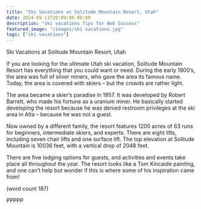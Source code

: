 ```yaml
---
title: "Ski Vacations at Solitude Mountain Resort, Utah"
date: 2024-09-11T20:09:06-08:00
description: "ski vacations Tips for Web Success"
featured_image: "/images/ski vacations.jpg"
tags: ["ski vacations"]
---
```


Ski Vacations at Solitude Mountain Resort, Utah

If you are looking for the ultimate Utah ski vacation,
Solitude Mountain Resort has everything that you 
could want or need. During the early 1900’s, the 
area was full of silver miners, who gave the area its 
famous name. Today, the area is covered with 
skiers – but the crowds are rather light.

The area became a skier’s paradise in 1957. It was 
developed by Robert Barrett, who made his fortune 
as a uranium miner. He basically started developing 
the resort because he was denied restroom privileges 
at the ski area in Alta – because he was not a guest.

Now owned by a different family, the resort features 
1200 acres of 63 runs for beginners, intermediate 
skiers, and experts. There are eight lifts, including 
seven chair lifts and one surface lift. The top 
elevation at Solitude Mountain is 10036 feet, with 
a vertical drop of 2048 feet.

There are five lodging options for guests, and 
activities and events take place all throughout the 
year. The resort looks like a Tom Kincaide painting, 
and one can’t help but wonder if this is where some 
of his inspiration came from!

(word count 187)

PPPPP

